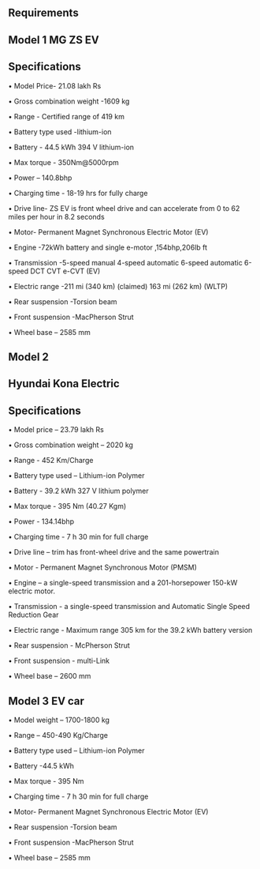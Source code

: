 ## Requirements 
## Model 1 MG ZS EV 
## Specifications
•	Model Price- 21.08 lakh Rs 

•	Gross combination weight -1609 kg 

•	Range - Certified range of 419 km

•	Battery type used -lithium-ion  

•	Battery - 44.5 kWh 394 V lithium-ion

•	Max torque - 350Nm@5000rpm

•	Power – 140.8bhp 

•	Charging time - 18-19 hrs for fully charge 

•	 Drive line- ZS EV is front wheel drive and can accelerate from 0 to 62 miles per hour in 8.2 seconds

•	Motor- Permanent Magnet Synchronous Electric Motor (EV)

•	Engine -72kWh battery and single e-motor ,154bhp,206lb ft 

•	Transmission -5-speed manual 4-speed automatic 6-speed automatic 6-speed DCT CVT e-CVT (EV)

•	Electric range -211 mi (340 km) (claimed) 163 mi (262 km) (WLTP)

•	Rear suspension -Torsion beam

•	Front suspension -MacPherson Strut

•	Wheel base – 2585 mm 

	


## Model 2
## Hyundai Kona Electric
## Specifications
•	Model price – 23.79 lakh Rs 

•	Gross combination weight – 2020 kg 

•	Range - 452 Km/Charge

•	Battery type used – Lithium-ion Polymer

•	Battery - 39.2 kWh 327 V lithium polymer

•	Max torque - 395 Nm (40.27 Kgm)

•	Power - 134.14bhp

•	Charging time - 7 h 30 min for full charge 

•	Drive line – trim has front-wheel drive and the same powertrain

•	Motor - Permanent Magnet Synchronous Motor (PMSM)

•	Engine – a single-speed transmission and a 201-horsepower 150-kW electric motor.

•	Transmission - a single-speed transmission and Automatic Single Speed Reduction Gear

•	Electric range - Maximum range 305 km for the 39.2 kWh battery version

•	Rear suspension - McPherson Strut

•	Front suspension - multi-Link

•	Wheel base – 2600 mm 







## Model 3 EV car 

•	 Model weight – 1700-1800 kg 

•	Range – 450-490 Kg/Charge 

•	Battery type used – Lithium-ion Polymer

•	Battery -44.5 kWh 

•	Max torque - 395 Nm

•	Charging time - 7 h 30 min for full charge 

•	Motor- Permanent Magnet Synchronous Electric Motor (EV)

•	Rear suspension -Torsion beam

•	Front suspension -MacPherson Strut

•	Wheel base – 2585 mm





 

